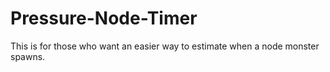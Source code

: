 # Pressure-Node-Timer
This is for those who want an easier way to estimate when a node monster spawns.
